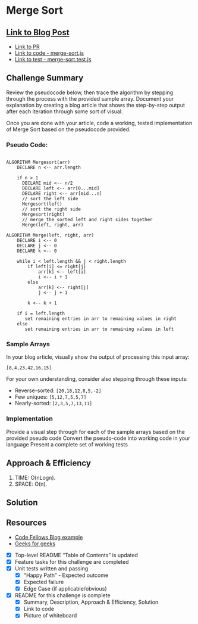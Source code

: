 # Merge Sort

## [Link to Blog Post](./BLOG.md)

- [Link to PR](https://github.com/fizzo999/data-structures-and-algorithms/pull/35)
- [Link to code - merge-sort.js](./merge-sort.js)
- [Link to test - merge-sort.test.js](./__test__/merge-sort.test.js)

## Challenge Summary

Review the pseudocode below, then trace the algorithm by stepping through the process with the provided sample array. Document your explanation by creating a blog article that shows the step-by-step output after each iteration through some sort of visual.

Once you are done with your article, code a working, tested implementation of Merge Sort based on the pseudocode provided.

### Pseudo Code:

```

ALGORITHM Mergesort(arr)
    DECLARE n <-- arr.length

    if n > 1
      DECLARE mid <-- n/2
      DECLARE left <-- arr[0...mid]
      DECLARE right <-- arr[mid...n]
      // sort the left side
      Mergesort(left)
      // sort the right side
      Mergesort(right)
      // merge the sorted left and right sides together
      Merge(left, right, arr)

ALGORITHM Merge(left, right, arr)
    DECLARE i <-- 0
    DECLARE j <-- 0
    DECLARE k <-- 0

    while i < left.length && j < right.length
        if left[i] <= right[j]
            arr[k] <-- left[i]
            i <-- i + 1
        else
            arr[k] <-- right[j]
            j <-- j + 1

        k <-- k + 1

    if i = left.length
       set remaining entries in arr to remaining values in right
    else
       set remaining entries in arr to remaining values in left
```

### Sample Arrays

In your blog article, visually show the output of processing this input array:

`[8,4,23,42,16,15]`

For your own understanding, consider also stepping through these inputs:

- Reverse-sorted: `[20,18,12,8,5,-2]`
- Few uniques: `[5,12,7,5,5,7]`
- Nearly-sorted: `[2,3,5,7,13,11]`

### Implementation

Provide a visual step through for each of the sample arrays based on the provided pseudo code
Convert the pseudo-code into working code in your language
Present a complete set of working tests

## Approach & Efficiency

1. TIME: O(nLogn).
1. SPACE: O(n).

## Solution

<!-- ![multi bracket validation - diagram](../../../assets/multiBracketValidation.jpg) -->

## Resources

- [Code Fellows Blog example](https://codefellows.github.io/common_curriculum/data_structures_and_algorithms/Code_401/class-26/solutions/BLOG)
- [Geeks for geeks](https://www.geeksforgeeks.org/merge-sort/)

* [x] Top-level README “Table of Contents” is updated
* [x] Feature tasks for this challenge are completed
* [x] Unit tests written and passing
  - [x] “Happy Path” - Expected outcome
  - [x] Expected failure
  - [x] Edge Case (if applicable/obvious)
* [x] README for this challenge is complete
  - [x] Summary, Description, Approach & Efficiency, Solution
  - [x] Link to code
  - [x] Picture of whiteboard
